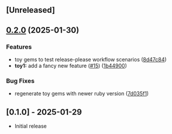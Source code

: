 ## [Unreleased]

## [0.2.0](https://github.com/mattr-/deliberate-practice/compare/toy1-v0.1.0...toy1/v0.2.0) (2025-01-30)


### Features

* toy gems to test release-please workflow scenarios ([8d47c84](https://github.com/mattr-/deliberate-practice/commit/8d47c84754020bb00dade39a5e9cfdbf0fced004))
* **toy1:** add a fancy new feature ([#15](https://github.com/mattr-/deliberate-practice/issues/15)) ([1b44900](https://github.com/mattr-/deliberate-practice/commit/1b44900155c0b8c79a11c2722eab0b64ba9cee15))


### Bug Fixes

* regenerate toy gems with newer ruby version ([7d035f1](https://github.com/mattr-/deliberate-practice/commit/7d035f160ffb0075f74bc42a26ef212f1e6dfcb0))

## [0.1.0] - 2025-01-29

- Initial release
